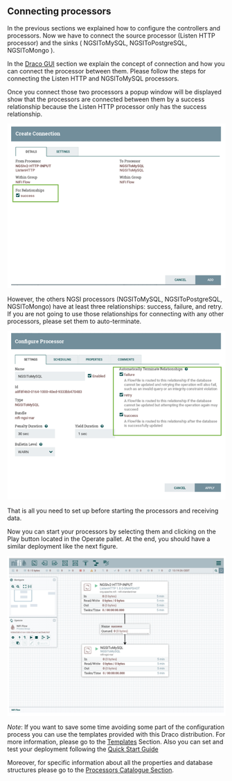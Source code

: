 ## Connecting processors

In the previous sections we explained how to configure the controllers and processors. Now we have to connect the source
processor (Listen HTTP processor) and the sinks ( NGSIToMySQL, NGSIToPostgreSQL, NGSIToMongo ).

In the [Draco GUI](./Draco_gui.md) section we explain the concept of connection and how you can connect the processor
between them. Please follow the steps for connecting the Listen HTTP and NGSIToMySQL processors.

Once you connect those two processors a popup window will be displayed show that the processors are connected between
them by a success relationship because the Listen HTTP processor only has the success relationship.

![connection-processors](../images/connection1.png)

However, the others NGSI processors (NGSIToMySQL, NGSIToPostgreSQL, NGSIToMongo) have at least three relationships:
success, failure, and retry. If you are not going to use those relationships for connecting with any other processors,
please set them to auto-terminate.

![autoterminate-processors](../images/connection2.png)

That is all you need to set up before starting the processors and receiving data.

Now you can start your processors by selecting them and clicking on the Play button located in the Operate pallet. At
the end, you should have a similar deployment like the next figure.

![all-running](../images/all-running.png)

_Note_: If you want to save some time avoiding some part of the configuration process you can use the templates provided
with this Draco distribution. For more information, please go to the [Templates](./templates-Draco.md) Section. Also you
can set and test your deployment following the [Quick Start Guide](../quick_start_guide.md)

Moreover, for specific information about all the properties and database structures please go to the
[Processors Catalogue Section](../processors_catalogue/README.md).
